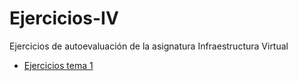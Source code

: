 # Ejercicios-IV
Ejercicios de autoevaluación de la asignatura Infraestructura Virtual

- [Ejercicios tema 1](Tema1/README.md)